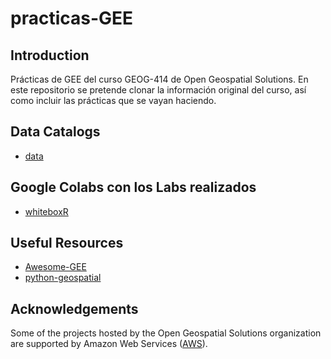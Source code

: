 # practicas-GEE

## Introduction

Prácticas de GEE del curso GEOG-414 de Open Geospatial Solutions.
En este repositorio se pretende clonar la información original del curso, así como incluir las prácticas que se vayan haciendo. 

## Data Catalogs

- [data](https://github.com/opengeos/geospatial-data-catalogs)

## Google Colabs con los Labs realizados

- [whiteboxR](https://github.com/opengeos/whiteboxR)

## Useful Resources

- [Awesome-GEE](https://github.com/opengeos/Awesome-GEE)
- [python-geospatial](https://github.com/opengeos/python-geospatial)

## Acknowledgements

Some of the projects hosted by the Open Geospatial Solutions organization are supported by Amazon Web Services ([AWS](https://aws.amazon.com)).
